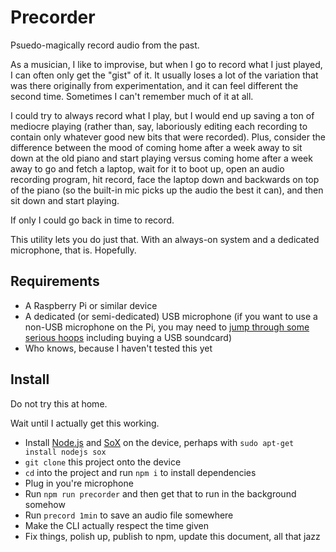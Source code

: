 
# Precorder

Psuedo-magically record audio from the past.

<!-- As a musician, I often improvise nice pieces,
but when I go to record what I just played,
at best it loses 
some of the "feel of it",
and at worst I can't remember much of it at all.
It often loses some of the variation that was there from experimentation.

As a musician, I often improvise,
with much variation due to experimentation.
However, when I go to record what I just played,
I can rarely reproduce the sound

This utility lets you

As a musician, I like to improvise,
but when I go to record what I just played,
I can often only get the "gist" of it.
It usually loses a lot of the variation
that was there originally from experimentation,
and it can feel different the second time.
Sometimes I can't remember much of it at all.
If only I could go back in time and record it. -->

As a musician, I like to improvise,
but when I go to record what I just played,
I can often only get the "gist" of it.
It usually loses a lot of the variation
that was there originally from experimentation,
and it can feel different the second time.
Sometimes I can't remember much of it at all.

I could try to always record what I play,
but I would end up saving a ton of mediocre playing
(rather than, say, laboriously editing each recording to contain only whatever good new bits that were recorded).
Plus, consider the difference between the mood of
coming home after a week away to sit down at the old piano and start playing
versus coming home after a week away to go and fetch a laptop, wait for it to boot up, open an audio recording program, hit record, face the laptop down and backwards on top of the piano (so the built-in mic picks up the audio the best it can), and then sit down and start playing.

If only I could go back in time to record.

This utility lets you do just that.
With an always-on system and a dedicated microphone, that is.
Hopefully.


## Requirements

* A Raspberry Pi or similar device
* A dedicated (or semi-dedicated) USB microphone
(if you want to use a non-USB microphone on the Pi,
you may need to [jump through some serious hoops](http://www.g7smy.co.uk/?p=283) including buying a USB soundcard)
* Who knows, because I haven't tested this yet


## Install

Do not try this at home.

Wait until I actually get this working.

* Install [Node.js][] and [SoX][] on the device,
  perhaps with `sudo apt-get install nodejs sox`
* `git clone` this project onto the device
* `cd` into the project and run `npm i` to install dependencies
* Plug in you're microphone
* Run `npm run precorder` and then get that to run in the background somehow
* Run `precord 1min` to save an audio file somewhere
* Make the CLI actually respect the time given
* Fix things, polish up, publish to npm, update this document, all that jazz

[Node.js]: https://nodejs.org/
[SoX]: http://sox.sourceforge.net/
